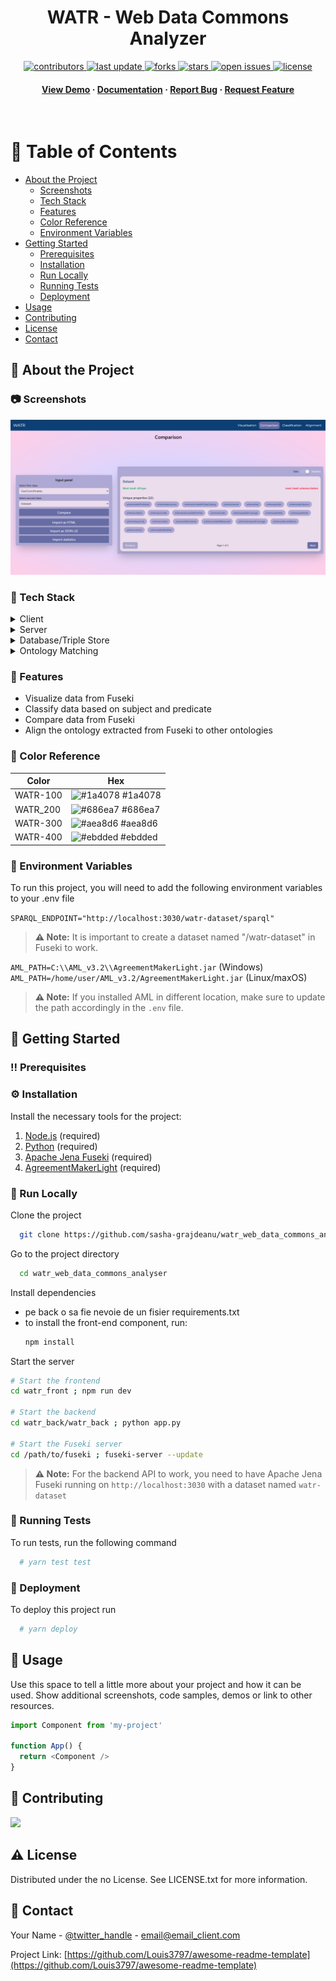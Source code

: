 
<div align="center">

  <h1>WATR - Web Data Commons Analyzer</h1>
  
  
  
<!-- Badges -->
<p>
  <a href="https://github.com/sasha-grajdeanu/watr_web_data_commons_analyser/graphs/contributors">
    <img src="https://img.shields.io/github/contributors/sasha-grajdeanu/watr_web_data_commons_analyser" alt="contributors" />
  </a>
  <a href="">
    <img src="https://img.shields.io/github/last-commit/sasha-grajdeanu/watr_web_data_commons_analyser" alt="last update" />
  </a>
  <a href="https://github.com/sasha-grajdeanu/watr_web_data_commons_analyser/network/members">
    <img src="https://img.shields.io/github/forks/sasha-grajdeanu/watr_web_data_commons_analyser" alt="forks" />
  </a>
  <a href="https://github.com/sasha-grajdeanu/watr_web_data_commons_analyser/stargazers">
    <img src="https://img.shields.io/github/stars/sasha-grajdeanu/watr_web_data_commons_analyser" alt="stars" />
  </a>
  <a href="https://github.com/sasha-grajdeanu/watr_web_data_commons_analyser/issues/">
    <img src="https://img.shields.io/github/issues/sasha-grajdeanu/watr_web_data_commons_analyser" alt="open issues" />
  </a>
  <a href="https://github.com/sasha-grajdeanu/watr_web_data_commons_analyser/blob/master/LICENSE">
    <img src="https://img.shields.io/github/license/sasha-grajdeanu/watr_web_data_commons_analyser.svg" alt="license" />
  </a>
</p>
   
<h4>
    <a href="https://github.com/sasha-grajdeanu/watr_web_data_commons_analyser/">View Demo</a>
  <span> · </span>
    <a href="https://github.com/sasha-grajdeanu/watr_web_data_commons_analyser">Documentation</a>
  <span> · </span>
    <a href="https://github.com/sasha-grajdeanu/watr_web_data_commons_analyser/issues/">Report Bug</a>
  <span> · </span>
    <a href="https://github.com/sasha-grajdeanu/watr_web_data_commons_analyser/issues/">Request Feature</a>
  </h4>
</div>

<br />

<!-- Table of Contents -->
# :notebook_with_decorative_cover: Table of Contents

- [About the Project](#star2-about-the-project)
  * [Screenshots](#camera-screenshots)
  * [Tech Stack](#space_invader-tech-stack)
  * [Features](#dart-features)
  * [Color Reference](#art-color-reference)
  * [Environment Variables](#key-environment-variables)
- [Getting Started](#toolbox-getting-started)
  * [Prerequisites](#bangbang-prerequisites)
  * [Installation](#gear-installation)
  * [Run Locally](#running-run-locally)
  * [Running Tests](#test_tube-running-tests)
  * [Deployment](#triangular_flag_on_post-deployment)
- [Usage](#eyes-usage)
- [Contributing](#wave-contributing)
- [License](#warning-license)
- [Contact](#handshake-contact)

  

<!-- About the Project -->
## :star2: About the Project


<!-- Screenshots -->
### :camera: Screenshots

<div align="center"> 
  <img src="https://github.com/sasha-grajdeanu/watr_web_data_commons_analyser/blob/main/docs/scholarly-html-documentation/images/Compare.png" alt="screenshot" />
</div>


<!-- TechStack -->
### :space_invader: Tech Stack

<details>
  <summary>Client</summary>
  <ul>
    <li><a href="https://reactjs.org/">React.js</a></li>
    <li><a href="https://vite.dev/">Vite</a></li>
    <li><a href="https://tailwindcss.com/">TailwindCSS</a></li>
  </ul>
</details>

<details>
  <summary>Server</summary>
  <ul>
    <li><a href="https://flask.palletsprojects.com/">Flask</a></li>
  </ul>
</details>

<details>
<summary>Database/Triple Store</summary>
  <ul>
    <li><a href="https://jena.apache.org/documentation/fuseki2/">Apache Jena Fuseki</a></li>
  </ul>
</details>

<details>
  <summary>Ontology Matching</summary>
  <ul>
    <li><a href="https://github.com/AgreementMakerLight/AML-Project">Agreement Maker Light (AML)</a> </li>
  </ul>
</details>


<!-- Features -->
### :dart: Features

- Visualize data from Fuseki
- Classify data based on subject and predicate
- Compare data from Fuseki
- Align the ontology extracted from Fuseki to other ontologies

<!-- Color Reference -->
### :art: Color Reference

| Color             | Hex                                                                |
| ----------------- | ------------------------------------------------------------------ |
| WATR-100 | ![#1a4078](https://via.placeholder.com/10/1a4078?text=+) #1a4078 |
| WATR_200 | ![#686ea7](https://via.placeholder.com/10/686ea7?text=+) #686ea7 |
| WATR-300 | ![#aea8d6](https://via.placeholder.com/10/aea8d6?text=+) #aea8d6 |
| WATR-400 | ![#ebdded](https://via.placeholder.com/10/ebdded?text=+) #ebdded |


<!-- Env Variables -->
### :key: Environment Variables

To run this project, you will need to add the following environment variables to your .env file

`SPARQL_ENDPOINT="http://localhost:3030/watr-dataset/sparql"`

> **⚠️ Note:** It is important to create a dataset named "/watr-dataset" in Fuseki to work.

`AML_PATH=C:\\AML_v3.2\\AgreementMakerLight.jar` (Windows)    
`AML_PATH=/home/user/AML_v3.2/AgreementMakerLight.jar` (Linux/maxOS)

> **⚠️ Note:** If you installed AML in different location, make sure to update the path accordingly in the `.env` file.


<!-- Getting Started -->
## 	:toolbox: Getting Started

<!-- Prerequisites -->
### :bangbang: Prerequisites


<!-- Installation -->
### :gear: Installation

Install the necessary tools for the project:
1. [Node.js](https://nodejs.org/) (required)
2. [Python](https://www.python.org/) (required)
3. [Apache Jena Fuseki](https://dlcdn.apache.org/jena/binaries/apache-jena-fuseki-5.3.0.zip) (required)
4. [AgreementMakerLight](https://github.com/AgreementMakerLight/AML-Project/releases/download/v3.2/AML_v3.2.zip) (required)


<!-- Run Locally -->
### :running: Run Locally

Clone the project

```bash
  git clone https://github.com/sasha-grajdeanu/watr_web_data_commons_analyser.git
```

Go to the project directory

```bash
  cd watr_web_data_commons_analyser
```

Install dependencies

- pe back o sa fie nevoie de un fisier requirements.txt
- to install the front-end component, run:
  ```bash
  npm install
  ```

Start the server

```bash
# Start the frontend
cd watr_front ; npm run dev

# Start the backend
cd watr_back/watr_back ; python app.py

# Start the Fuseki server
cd /path/to/fuseki ; fuseki-server --update
```

> **⚠️ Note:** For the backend API to work, you need to have Apache Jena Fuseki running on `http://localhost:3030` 
> with a dataset named `watr-dataset`


<!-- Running Tests -->
### :test_tube: Running Tests

To run tests, run the following command

```bash
  # yarn test test
```


<!-- Deployment -->
### :triangular_flag_on_post: Deployment

To deploy this project run

```bash
  # yarn deploy
```


<!-- Usage -->
## :eyes: Usage

Use this space to tell a little more about your project and how it can be used. Show additional screenshots, code samples, demos or link to other resources.


```javascript
import Component from 'my-project'

function App() {
  return <Component />
}
```


<!-- Contributing -->
## :wave: Contributing

<a href="https://github.com/sasha-grajdeanu/watr_web_data_commons_analyser/graphs/contributors">
  <img src="https://contrib.rocks/image?repo=sasha-grajdeanu/watr_web_data_commons_analyser" />
</a>


<!-- License -->
## :warning: License

Distributed under the no License. See LICENSE.txt for more information.


<!-- Contact -->
## :handshake: Contact

Your Name - [@twitter_handle](https://twitter.com/twitter_handle) - email@email_client.com

Project Link: [https://github.com/Louis3797/awesome-readme-template](https://github.com/Louis3797/awesome-readme-template)

